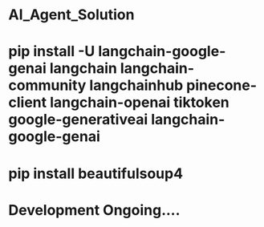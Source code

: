 # AI_Agent_Solution

# pip install -U langchain-google-genai langchain langchain-community langchainhub pinecone-client langchain-openai tiktoken google-generativeai langchain-google-genai 
# pip install beautifulsoup4

# Development Ongoing....